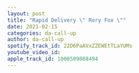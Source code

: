 ```yaml
---
layout: post
title: "Rapid Delivery \" Rory Fox \""
date: 2021-02-15
categories: da-call-up
author: da-call-up
spotify_track_id: 22D6PaAVxZZEWEtTLaYUMs
youtube_video_id: 
apple_track_id: 1000509088494
---
```

